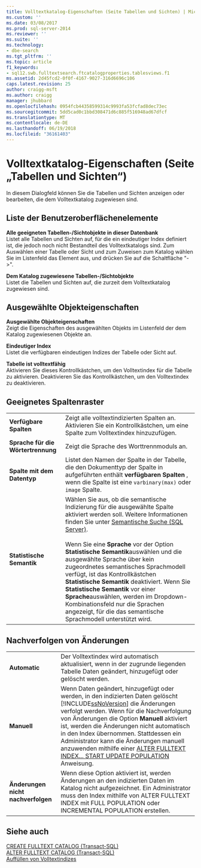 ```yaml
---
title: Volltextkatalog-Eigenschaften (Seite Tabellen und Sichten) | Microsoft Docs
ms.custom: ''
ms.date: 03/08/2017
ms.prod: sql-server-2014
ms.reviewer: ''
ms.suite: ''
ms.technology:
- dbe-search
ms.tgt_pltfrm: ''
ms.topic: article
f1_keywords:
- sql12.swb.fulltextsearch.ftcatalogproperties.tablesviews.f1
ms.assetid: 2d45fcd2-0f0f-4167-9027-316d6696c106
caps.latest.revision: 25
author: craigg-msft
ms.author: craigg
manager: jhubbard
ms.openlocfilehash: 0954fcb44358599314c9993fa53fcfad8dec73ec
ms.sourcegitcommit: 5dd5cad0c1bbd308471d6c885f516948ad67dfcf
ms.translationtype: MT
ms.contentlocale: de-DE
ms.lasthandoff: 06/19/2018
ms.locfileid: "36161403"
---
```

# <a name="full-text-catalog-properties-tables-and-views-page"></a>Volltextkatalog-Eigenschaften (Seite „Tabellen und Sichten“)
  In diesem Dialogfeld können Sie die Tabellen und Sichten anzeigen oder bearbeiten, die dem Volltextkatalog zugewiesen sind.  
  
## <a name="uielement-list"></a>Liste der Benutzeroberflächenelemente  
 **Alle geeigneten Tabellen-/Sichtobjekte in dieser Datenbank**  
 Listet alle Tabellen und Sichten auf, für die ein eindeutiger Index definiert ist, die jedoch noch nicht Bestandteil des Volltextkatalogs sind. Zum Auswählen einer Tabelle oder Sicht und zum Zuweisen zum Katalog wählen Sie im Listenfeld das Element aus, und drücken Sie auf die Schaltfläche "->".  
  
 **Dem Katalog zugewiesene Tabellen-/Sichtobjekte**  
 Listet die Tabellen und Sichten auf, die zurzeit dem Volltextkatalog zugewiesen sind.  
  
## <a name="selected-object-properties"></a>Ausgewählte Objekteigenschaften  
 **Ausgewählte Objekteigenschaften**  
 Zeigt die Eigenschaften des ausgewählten Objekts im Listenfeld der dem Katalog zugewiesenen Objekte an.  
  
 **Eindeutiger Index**  
 Listet die verfügbaren eindeutigen Indizes der Tabelle oder Sicht auf.  
  
 **Tabelle ist volltextfähig**  
 Aktivieren Sie dieses Kontrollkästchen, um den Volltextindex für die Tabelle zu aktivieren. Deaktivieren Sie das Kontrollkästchen, um den Volltextindex zu deaktivieren.  
  
## <a name="eligible-columns-grid"></a>Geeignetes Spaltenraster  
  
|||  
|-|-|  
|**Verfügbare Spalten**|Zeigt alle volltextindizierten Spalten an. Aktivieren Sie ein Kontrollkästchen, um eine Spalte zum Volltextindex hinzuzufügen.|  
|**Sprache für die Wörtertrennung**|Zeigt die Sprache des Worttrennmoduls an.|  
|**Spalte mit dem Datentyp**|Listet den Namen der Spalte in der Tabelle, die den Dokumenttyp der Spalte in aufgeführten enthält **verfügbaren Spalten** , wenn die Spalte ist eine `varbinary(max)` oder `image` Spalte.|  
|**Statistische Semantik**|Wählen Sie aus, ob die semantische Indizierung für die ausgewählte Spalte aktiviert werden soll. Weitere Informationen finden Sie unter [Semantische Suche &#40;SQL Server&#41;](../relational-databases/search/semantic-search-sql-server.md).<br /><br /> Wenn Sie eine **Sprache** vor der Option **Statistische Semantik**auswählen und die ausgewählte Sprache über kein zugeordnetes semantisches Sprachmodell verfügt, ist das Kontrollkästchen **Statistische Semantik** deaktiviert. Wenn Sie **Statistische Semantik** vor einer **Sprache**auswählen, werden im Dropdown-Kombinationsfeld nur die Sprachen angezeigt, für die das semantische Sprachmodell unterstützt wird.|  
  
## <a name="track-changes"></a>Nachverfolgen von Änderungen  
  
|||  
|-|-|  
|**Automatic**|Der Volltextindex wird automatisch aktualisiert, wenn in der zugrunde liegenden Tabelle Daten geändert, hinzugefügt oder gelöscht werden.|  
|**Manuell**|Wenn Daten geändert, hinzugefügt oder werden, in den indizierten Daten gelöscht [!INCLUDE[ssNoVersion](../includes/ssnoversion-md.md)] die Änderungen verfolgt werden. Wenn für die Nachverfolgung von Änderungen die Option **Manuell** aktiviert ist, werden die Änderungen nicht automatisch in den Index übernommen. Stattdessen ein Administrator kann die Änderungen manuell anzuwenden mithilfe einer [ALTER FULLTEXT INDEX... START UPDATE POPULATION](/sql/t-sql/statements/alter-fulltext-index-transact-sql) Anweisung.|  
|**Änderungen nicht nachverfolgen**|Wenn diese Option aktiviert ist, werden Änderungen an den indizierten Daten im Katalog nicht aufgezeichnet. Ein Administrator muss den Index mithilfe von ALTER FULLTEXT INDEX mit FULL POPULATION oder INCREMENTAL POPULATION erstellen.|  
  
## <a name="see-also"></a>Siehe auch  
 [CREATE FULLTEXT CATALOG &#40;Transact-SQL&#41;](/sql/t-sql/statements/create-fulltext-catalog-transact-sql)   
 [ALTER FULLTEXT CATALOG &#40;Transact-SQL&#41;](/sql/t-sql/statements/alter-fulltext-catalog-transact-sql)   
 [Auffüllen von Volltextindizes](../relational-databases/indexes/indexes.md)  
  
  
